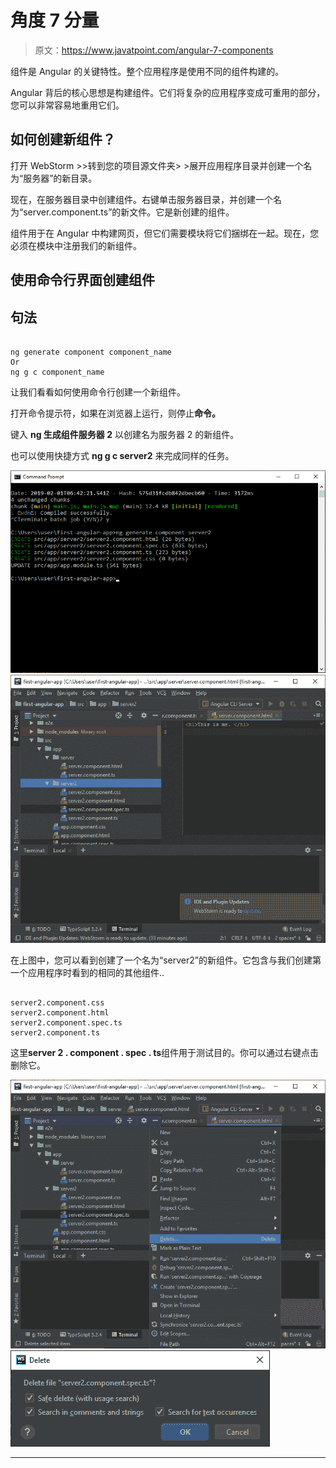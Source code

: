 # 角度 7 分量

> 原文：<https://www.javatpoint.com/angular-7-components>

组件是 Angular 的关键特性。整个应用程序是使用不同的组件构建的。

Angular 背后的核心思想是构建组件。它们将复杂的应用程序变成可重用的部分，您可以非常容易地重用它们。

## 如何创建新组件？

打开 WebStorm >>转到您的项目源文件夹> >展开应用程序目录并创建一个名为“服务器”的新目录。

现在，在服务器目录中创建组件。右键单击服务器目录，并创建一个名为“server.component.ts”的新文件。它是新创建的组件。

组件用于在 Angular 中构建网页，但它们需要模块将它们捆绑在一起。现在，您必须在模块中注册我们的新组件。

## 使用命令行界面创建组件

## 句法

```

ng generate component component_name
Or
ng g c component_name

```

让我们看看如何使用命令行创建一个新组件。

打开命令提示符，如果在浏览器上运行，则停止**命令。**

键入 **ng 生成组件服务器 2** 以创建名为服务器 2 的新组件。

也可以使用快捷方式 **ng g c server2** 来完成同样的任务。

![Angular 7 Components](img/1bccf4c423c9c52e11dba32dba963910.png)
![Angular 7 Components](img/decf843b9ef5c2bf82a64195a89302e7.png)

在上图中，您可以看到创建了一个名为“server2”的新组件。它包含与我们创建第一个应用程序时看到的相同的其他组件..

```

server2.component.css
server2.component.html
server2.component.spec.ts
server2.component.ts

```

这里**server 2 . component . spec . ts**组件用于测试目的。你可以通过右键点击删除它。

![Angular 7 Components](img/5556decb5259a06f41a7521f6bce3396.png)
![Angular 7 Components](img/dd83319a70811f7f408441df90030f10.png)

* * *